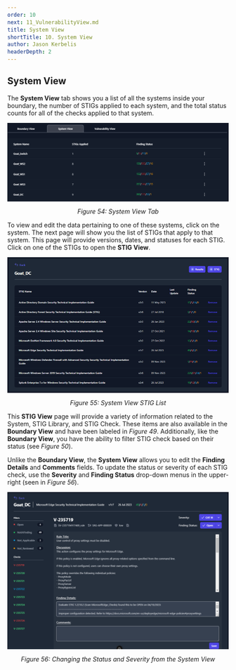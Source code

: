 ```yaml
---
order: 10
next: 11_VulnerabilityView.md
title: System View
shortTitle: 10. System View
author: Jason Kerbelis
headerDepth: 2
---
```



## System View

The **System View** tab shows you a list of all the systems inside your boundary, the number of STIGs applied to each system, and the total status counts for all of the checks applied to that system.

<p>
<img 
    style="display: block; margin-left: auto; margin-right: auto; "
    src="../../assets/user-guide/SystemView.png" 
    alt="Figure 54: System View Tab">
</img>
</p>
<p style="text-align: center;"><em>Figure 54: System View Tab</em></p>

To view and edit the data pertaining to one of these systems, click on the system. The next page will show you the list of STIGs that apply to that system. This page will provide versions, dates, and statuses for each STIG. Click on one of the STIGs to open the **STIG View**.

<p>
<img 
    style="display: block; margin-left: auto; margin-right: auto; "
    src="../../assets/user-guide/image54.png" 
    alt="Figure 55: System View STIG List">
</img>
</p>
<p style="text-align: center;"><em>Figure 55: System View STIG List</em></p>

This **STIG View** page will provide a variety of information related to the System, STIG Library, and STIG Check. These items are also available in the **Boundary View** and have been labeled in *Figure 49*. Additionally, like the **Boundary View**, you have the ability to filter STIG check based on their status (see *Figure 50*).

Unlike the **Boundary View**, the **System View** allows you to edit the **Finding Details** and **Comments** fields. To update the status or severity of each STIG check, use the **Severity** and **Finding Status**  drop-down menus in the upper-right (seen in *Figure 56*).

<p>
<img 
    style="display: block; margin-left: auto; margin-right: auto; "
    src="../../assets/user-guide/SystemView_StatusAndSeverity.png" 
    alt="Figure 56: Changing the Status and Severity from the System View">
</img>
</p>
<p style="text-align: center;"><em>Figure 56: Changing the Status and Severity from the System View</em></p>
